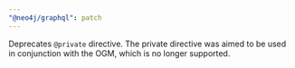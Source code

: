```yaml
---
"@neo4j/graphql": patch
---
```


Deprecates `@private` directive. The private directive was aimed to be used in conjunction with the OGM, which is no longer supported.
